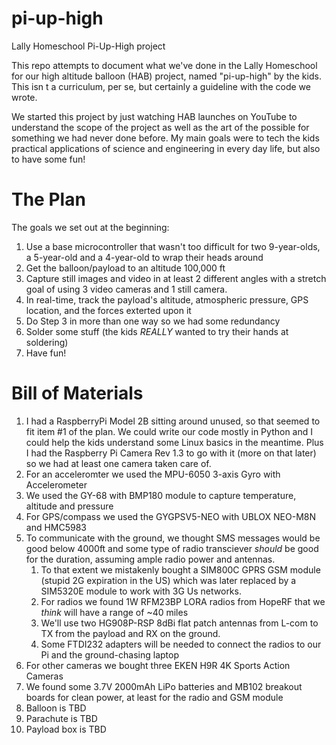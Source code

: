 # pi-up-high
Lally Homeschool Pi-Up-High project

This repo attempts to document what we've done in the Lally Homeschool for our high altitude balloon (HAB) project, named "pi-up-high" by the kids. This isn
t a curriculum, per se, but certainly a guideline with the code we wrote.

We started this project by just watching HAB launches on YouTube to understand the scope of the project as well as the art of the possible for something we had never done before. My main goals were to tech the kids practical applications of science and engineering in every day life, but also to have some fun!

# The Plan
The goals we set out at the beginning:
1. Use a base microcontroller that wasn't too difficult for two 9-year-olds, a 5-year-old and a 4-year-old to wrap their heads around
2. Get the balloon/payload to an altitude 100,000 ft
3. Capture still images and video in at least 2 different angles with a stretch goal of using 3 video cameras and 1 still camera.
4. In real-time, track the payload's altitude, atmospheric pressure, GPS location, and the forces exterted upon it
5. Do Step 3 in more than one way so we had some redundancy
6. Solder some stuff (the kids *REALLY* wanted to try their hands at soldering)
7. Have fun!

# Bill of Materials
1. I had a RaspberryPi Model 2B sitting around unused, so that seemed to fit item #1 of the plan. We could write our code mostly in Python and I could help the kids understand some Linux basics in the meantime. Plus I had the Raspberry Pi Camera Rev 1.3 to go with it (more on that later) so we had at least one camera taken care of.
2. For an acceleromter we used the MPU-6050 3-axis Gyro with Accelerometer
3. We used the GY-68 with BMP180 module to capture temperature, altitude and pressure
4. For GPS/compass we used the GYGPSV5-NEO with UBLOX NEO-M8N and HMC5983
5. To communicate with the ground, we thought SMS messages would be good below 4000ft and some type of radio transciever *should* be good for the duration, assuming ample radio power and antennas.
    1. To that extent we mistakenly bought a SIM800C GPRS GSM module (stupid 2G expiration in the US) which was later replaced by a SIM5320E module to work with 3G Us networks.
    2. For radios we found 1W RFM23BP LORA radios from HopeRF that we *think* will have a range of ~40 miles
    3. We'll use two HG908P-RSP 8dBi flat patch antennas from L-com to TX from the payload and RX on the ground.
    4. Some FTDI232 adapters will be needed to connect the radios to our Pi and the ground-chasing laptop
6. For other cameras we bought three EKEN H9R 4K Sports Action Cameras
7. We found some 3.7V 2000mAh LiPo batteries and MB102 breakout boards for clean power, at least for the radio and GSM module
8. Balloon is TBD
9. Parachute is TBD
10. Payload box is TBD
